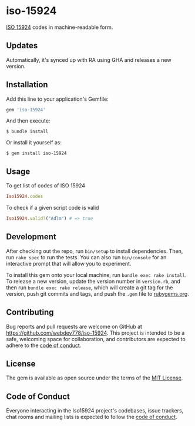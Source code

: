 # iso-15924

[ISO 15924](https://unicode.org/iso15924/) codes in machine-readable form. 

## Updates
Automatically, it's synced up with RA using GHA and releases a new version.

## Installation

Add this line to your application's Gemfile:

```ruby
gem 'iso-15924'
```

And then execute:

    $ bundle install

Or install it yourself as:

    $ gem install iso-15924

## Usage

To get list of codes of ISO 15924
```ruby
Iso15924.codes
```

To check if a given script code is valid
```ruby
Iso15924.valid?("Adlm") # => true
```

## Development

After checking out the repo, run `bin/setup` to install dependencies. Then, run `rake spec` to run the tests. You can also run `bin/console` for an interactive prompt that will allow you to experiment.

To install this gem onto your local machine, run `bundle exec rake install`. To release a new version, update the version number in `version.rb`, and then run `bundle exec rake release`, which will create a git tag for the version, push git commits and tags, and push the `.gem` file to [rubygems.org](https://rubygems.org).

## Contributing

Bug reports and pull requests are welcome on GitHub at https://github.com/webdev778/iso-15924. This project is intended to be a safe, welcoming space for collaboration, and contributors are expected to adhere to the [code of conduct](https://github.com/webdev778/iso-15924/blob/master/CODE_OF_CONDUCT.md).


## License

The gem is available as open source under the terms of the [MIT License](https://opensource.org/licenses/MIT).

## Code of Conduct

Everyone interacting in the Iso15924 project's codebases, issue trackers, chat rooms and mailing lists is expected to follow the [code of conduct](https://github.com/webdev778/iso-15924/blob/master/CODE_OF_CONDUCT.md).
